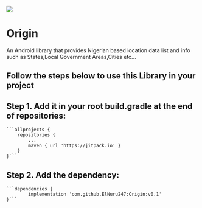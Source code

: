 [![](https://jitpack.io/v/ElNuru247/Origin.svg)](https://jitpack.io/#ElNuru247/Origin)

# Origin
An Android library that provides Nigerian based location data list and info such as States,Local Government Areas,Cities etc...

## Follow the steps below to use this Library in your project

## Step 1. Add it in your root build.gradle at the end of repositories:

	```allprojects {
		repositories {
			...
			maven { url 'https://jitpack.io' }
		}
	}```

## Step 2. Add the dependency:

	```dependencies {
	        implementation 'com.github.ElNuru247:Origin:v0.1'
	}```
